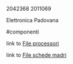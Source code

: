 2042368
2011069

Elettronica Padovana

#componenti

link to [File processori](componenti/processori.md)

link to [File schede madri](componenti/schede_madri.md)


